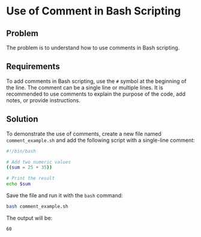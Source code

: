 # Use of Comment in Bash Scripting

## Problem

The problem is to understand how to use comments in Bash scripting.

## Requirements

To add comments in Bash scripting, use the `#` symbol at the beginning of the line. The comment can be a single line or multiple lines. It is recommended to use comments to explain the purpose of the code, add notes, or provide instructions.

## Solution

To demonstrate the use of comments, create a new file named `comment_example.sh` and add the following script with a single-line comment:

```bash
#!/bin/bash

# Add two numeric values
((sum = 25 + 35))

# Print the result
echo $sum
```

Save the file and run it with the `bash` command:

```bash
bash comment_example.sh
```

The output will be:

```bash
60
```
